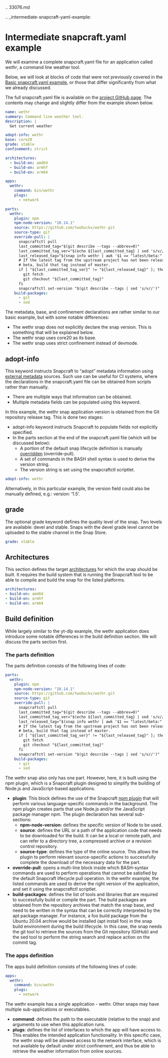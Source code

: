 .. 33076.md

.. _intermediate-snapcraft-yaml-example:

# Intermediate snapcraft.yaml example

We will examine a complete snapcraft.yaml file for an application called _wethr_, a command line weather tool.

Below, we will look at blocks of code that were not previously covered in the [Basic snapcraft.yaml example](basic-snapcraft-yaml-example.md),  or those that differ significantly from what we already discussed.

The full snapcraft.yaml file is available on the [project GitHub page](https://github.com/snapcrafters/wethr/blob/master/snap/snapcraft.yaml). The contents may change and slightly differ from the example shown below.

```yaml
name: wethr
summary: Command line weather tool.
description: |
  Get current weather

adopt-info: wethr
base: core20
grade: stable
confinement: strict

architectures:
  - build-on: amd64
  - build-on: armhf
  - build-on: arm64

apps:
  wethr:
    command: bin/wethr
    plugs:
      - network

parts:
  wethr:
    plugin: npm
    npm-node-version: "10.14.1"
    source: https://github.com/twobucks/wethr.git
    source-type: git
    override-pull: |
      snapcraftctl pull
      last_committed_tag="$(git describe --tags --abbrev=0)"
      last_committed_tag_ver="$(echo ${last_committed_tag} | sed 's/v//')"
      last_released_tag="$(snap info wethr | awk '$1 == "latest/beta:" { print $2 }')"
      # If the latest tag from the upstream project has not been released to
      # beta, build that tag instead of master.
      if [ "${last_committed_tag_ver}" != "${last_released_tag}" ]; then
        git fetch
        git checkout "${last_committed_tag}"
      fi
      snapcraftctl set-version "$(git describe --tags | sed 's/v//')"
    build-packages:
      - git
      - sed
```

The metadata, base, and confinement declarations are rather similar to our basic example, but with some notable differences:

* The wethr snap does not explicitly declare the snap version. This is something that will be explained below.
* The wethr snap uses core20 as its base.
* The wethr snap uses strict confinement instead of devmode.

<h2 id='heading--adopt'>adopt-info</h2>

This keyword instructs Snapcraft to “adopt” metadata information using [external metadata](using-external-metadata.md) sources. Such use can be useful for CI systems, where the declarations in the snapcraft.yaml file can be obtained from scripts rather than manually.

* There are multiple ways that information can be obtained.
* Multiple metadata fields can be populated using this keyword.

In this example, the wethr snap application version is obtained from the Git repository release tag. This is done two stages:

* adopt-info keyword instructs Snapcraft to populate fields not explicitly specified.
* In the parts section at the end of the snapcraft.yaml file (which will be discussed below):
  * A portion of the default snap lifecycle definition is manually [overridden](override-build-steps.md) (override-pull).
  * A set of commands in the BASH shell syntax is used to derive the version string.
  * The version string is set using the snapcraftctl scriptlet.

```yaml
adopt-info: wethr
```

Alternatively, in this particular example, the version field could also be manually defined, e.g.: version: ‘1.5’.

<h2 id='heading--grade'>grade</h2>

The optional grade keyword defines the quality level of the snap. Two levels are available: devel and stable. Snaps with the devel grade level cannot be uploaded to the stable channel in the Snap Store.

```yaml
grade: stable
```

<h2 id='heading--architectures'>Architectures</h2>

This section defines the target [architectures](architectures.md) for which the snap should be built. It requires the build system that is running the Snapcraft tool to be able to compile and build the snap for the listed platforms.

```yaml
architectures:
- build-on: amd64
- build-on: armhf
- build-on: arm64
```


<h2 id='heading--build'>Build definition</h2>

While largely similar to the yt-dlp example, the wethr application does introduce some notable differences in the build definition section. We will discuss the parts section first.

<h3 id='heading--parts'>The parts definition</h3>

The parts definition consists of the following lines of code:

```yaml
parts:
  wethr:
    plugin: npm
    npm-node-version: "10.14.1"
    source: https://github.com/twobucks/wethr.git
    source-type: git
    override-pull: |
      snapcraftctl pull
      last_committed_tag="$(git describe --tags --abbrev=0)"
      last_committed_tag_ver="$(echo ${last_committed_tag} | sed 's/v//')"
      last_released_tag="$(snap info wethr | awk '$1 == "latest/beta:" { print $2 }')"
      # If the latest tag from the upstream project has not been released to
      # beta, build that tag instead of master.
      if [ "${last_committed_tag_ver}" != "${last_released_tag}" ]; then
        git fetch
        git checkout "${last_committed_tag}"
      fi
      snapcraftctl set-version "$(git describe --tags | sed 's/v//')"
    build-packages:
      - git
      - sed
```

The wethr snap also only has one part. However, here, it is built using the npm plugin, which is a Snapcraft plugin designed to simplify the building of Node.js and JavaScript-based applications.

* **plugin**: This block defines the use of the Snapcraft [npm plugin](the-npm-plugin.md) that will perform various language-specific commands in the background. The npm plugin creates parts that use Node.js and/or the JavaScript package manager npm. The plugin declaration has several sub-sections:
  * **npm-node-version:** defines the specific version of Node to be used.
  * **source**: defines the URL or a path of the application code that needs to be downloaded for the build. It can be a local or remote path, and can refer to a directory tree, a compressed archive or a revision control repository.
  * **source-type**: defines the type of the online source. This allows the plugin to perform relevant source-specific actions to successfully complete the download of the necessary data for the part.
* **override-pull**: opens a multi-line block inside which BASH-syntax commands are used to perform operations that cannot be satisfied by the default Snapcraft lifecycle pull operation. In the wethr example, the listed commands are used to derive the right version of the application, and set it using the snapcraftctl scriptlet.
* **build-packages**: defines the list of tools and libraries that are required to successfully build or compile the part. The build packages are obtained from the repository archives that match the snap base, and need to be written in the syntax that can be correctly interpreted by the apt package manager. For instance, a foo build package from the Ubuntu 20.04 archive would be installed (apt install foo) in the snap build environment during the build lifecycle. In this case, the snap needs the git tool to retrieve the sources from the Git repository (GitHub) and the sed tool to perform the string search and replace action on the commit tag.

<h3 id='heading--apps'>The apps definition</h3>

The apps build definition consists of the following lines of code:

```yaml
apps:
  wethr:
    command: bin/wethr
    plugs:
      - network
```

The wethr example has a single application - wethr. Other snaps may have multiple sub-applications or executables.

* **command**: defines the path to the executable (relative to the snap) and arguments to use when this application runs.
* **plugs**: defines the list of interfaces to which the app will have access to. This enables the intended application functionality. In this specific case, the wethr snap will be allowed access to the network interface, which is not available by default under strict confinement, and thus be able to retrieve the weather information from online sources.